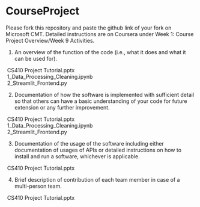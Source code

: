 # CourseProject

Please fork this repository and paste the github link of your fork on Microsoft CMT. Detailed instructions are on Coursera under Week 1: Course Project Overview/Week 9 Activities.

1) An overview of the function of the code (i.e., what it does and what it can be used for). 

&nbsp;CS410 Project Tutorial.pptx <br/>
&nbsp;1_Data_Processing_Cleaning.ipynb <br/>
&nbsp;2_Streamlit_Frontend.py <br/>

2) Documentation of how the software is implemented with sufficient detail so that others can have a basic understanding of your code for future extension or any further improvement.

&nbsp;CS410 Project Tutorial.pptx <br/>
&nbsp;1_Data_Processing_Cleaning.ipynb <br/>
&nbsp;2_Streamlit_Frontend.py <br/>

3) Documentation of the usage of the software including either documentation of usages of APIs or detailed instructions on how to install and run a software, whichever is applicable.

&nbsp;CS410 Project Tutorial.pptx <br/>

4) Brief description of contribution of each team member in case of a multi-person team.

&nbsp;CS410 Project Tutorial.pptx <br/>

